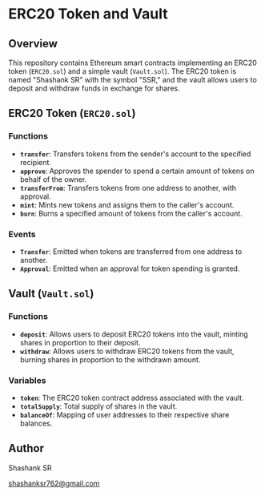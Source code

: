 # ERC20 Token and Vault 

## Overview
This repository contains Ethereum smart contracts implementing an ERC20 token (`ERC20.sol`) and a simple vault (`Vault.sol`). The ERC20 token is named "Shashank SR" with the symbol "SSR," and the vault allows users to deposit and withdraw funds in exchange for shares.

## ERC20 Token (`ERC20.sol`)

### Functions
- **`transfer`**: Transfers tokens from the sender's account to the specified recipient.
- **`approve`**: Approves the spender to spend a certain amount of tokens on behalf of the owner.
- **`transferFrom`**: Transfers tokens from one address to another, with approval.
- **`mint`**: Mints new tokens and assigns them to the caller's account.
- **`burn`**: Burns a specified amount of tokens from the caller's account.

### Events
- **`Transfer`**: Emitted when tokens are transferred from one address to another.
- **`Approval`**: Emitted when an approval for token spending is granted.

## Vault (`Vault.sol`)

### Functions
- **`deposit`**: Allows users to deposit ERC20 tokens into the vault, minting shares in proportion to their deposit.
- **`withdraw`**: Allows users to withdraw ERC20 tokens from the vault, burning shares in proportion to the withdrawn amount.

### Variables
- **`token`**: The ERC20 token contract address associated with the vault.
- **`totalSupply`**: Total supply of shares in the vault.
- **`balanceOf`**: Mapping of user addresses to their respective share balances.

## Author

Shashank SR

shashanksr762@gmail.com
